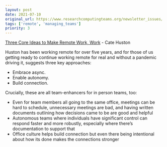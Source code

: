 ```yaml
---
layout: post
date: 2021-07-10
original_url: https://www.researchcomputingteams.org/newsletter_issues/0082
tags: ['remote', 'managing_teams']
priority: 3
---
```


<!-- markdownlint-disable MD033 -->
<!-- markdownlint-disable MD041 -->
<!-- markdownlint-disable MD049 -->

[Three Core Ideas to Make Remote Work, Work](https://cate.blog/2021/06/28/three-core-ideas-to-make-remote-work-work/) - Cate Huston

Huston has been working remote for over five years, and for those of us getting ready to continue working remote for real and without a pandemic driving it, suggests three key approaches:

- Embrace async.
- Enable autonomy.
- Build connection.

Crucially, these are all team-enhancers for in person teams, too:

- Even for team members all going to the same office, meetings can be hard to schedule, unnecessary meetings are bad, and having written documents outlining how decisions came to be are good and helpful
- Autonomous teams where individuals have significant control can respond faster and more robustly, especially where there’s documentation to support that
- Office culture helps build connection but even there being intentional about how its done makes the connections stronger

